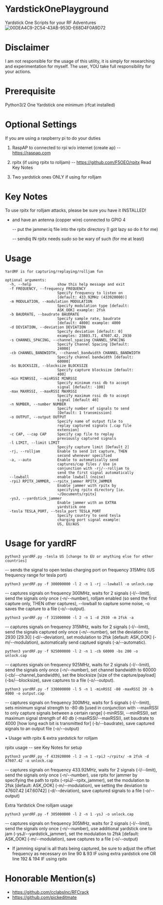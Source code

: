 # YardstickOnePlayground
Yardstick One Scripts for your RF Adventures
![00DEA4C9-2C54-43AB-953D-E68D4F0A9D72](https://user-images.githubusercontent.com/27988707/207140390-7b5ed47b-d0ec-4821-8831-7253384973a3.jpeg)


# Disclaimer
  I am not responsible for the usage of this utility, it is simply for researching and experimentation for myself.
  The user, YOU take full responsibility for your actions. 

# Prerequisite
   Python3/2
   One Yardstick one minimum (rfcat installed)

# Optional Settings
   If you are using a raspberry pi to do your duties
   1. RaspAP to connected to rpi w/o internet (create ap)
      -- https://raspap.com

   2. rpitx (if using rpitx to rolljam)
     -- https://github.com/F5OEO/rpitx
        Read Key Notes 

   3. Two yardstick ones ONLY if using for rolljam
   
# Key Notes
  To use rpitx for rolljam attacks, please be sure you have it INSTALLED!
  
  - and have an antenna (copper wire) connected to GPIO 4

    -- put the jammer.iq file into the rpitx directory (I got lazy so do it for me)

    -- sendiq IN rpitx needs sudo so be wary of such (for me at least)

# Usage
```
YardRF is for capturing/replaying/rolljam fun

optional arguments:
  -h, --help            show this help message and exit
  -f FREQUENCY, --frequency FREQUENCY
                        Specify frequency to listen on
                        [default: 433.92MHz (433920000)]
  -m MODULATION, --modulation MODULATION
                        Specify modulation type [default:
                        ASK_OOK] example: 2fsk
  -b BAUDRATE, --baudrate BAUDRATE
                        Specify sample rate, baudrate
                        [default: 4800] example: 4000
  -d DEVIATION, --deviation DEVIATION
                        Specify deviation [default: 0]
                        examples: 23803.71, 47607.42, 2930
  -s CHANNEL_SPACING, --channel_spacing CHANNEL_SPACING
                        Specify Channel Spacing [Default:
                        24000]
  -cb CHANNEL_BANDWIDTH, --channel_bandwidth CHANNEL_BANDWIDTH
                        Specify channel bandwidth [default:
                        60000]
  -bs BLOCKSIZE, --blocksize BLOCKSIZE
                        Specify capture blocksize [default:
                        400]
  -min MINRSSI, --minRSSI MINRSSI
                        Specify minimum rssi db to accept
                        signal [default: -100]
  -max MAXRSSI, --maxRSSI MAXRSSI
                        Specify maximum rssi db to accept
                        signal [default 40]
  -n NUMBER, --number NUMBER
                        Specify number of signals to send
                        [Default: 1 transmission]
  -o OUTPUT, --output OUTPUT
                        Specify name of output file to
                        replay captured signals [.cap file
                        extension]
  -c CAP, --cap CAP     Specify cap file to replay
                        previously captured signals
  -l LIMIT, --limit LIMIT
                        Specify capture limit [Default 2]
  -rj, --rolljam        Enable to send 1st capture, THEN
                        second whenever specified
  -a, --auto            Enable to automatically send
                        captures/cap files / Use in
                        conjunction with -rj/--rolljam to
                        send the first signal automatically
  --lowball             enable lowball (noise)
  -rpiJ RPITX_JAMMER, --rpitx_jammer RPITX_JAMMER
                        Enable jammer with rpitx by
                        specifying rpitx directory [ie.
                        ~/Documents/rpitx]
  -ysJ, --yardstick_jammer
                        Enable jammer with an EXTRA
                        yardstick one
  -tesla TESLA_PORT, --tesla_port TESLA_PORT
                        Specify country to send tesla
                        charging port signal example: 
                        US, EU/AUS
```

# Usage for yardRF
```
python3 yardRF.py -tesla US [change to EU or anything else for other countries]
```
-- sends the signal to open teslas charging port on frequency 315MHz (US frequency range for tesla port)
```
python3 yardRF.py -f 300000000 -l 2 -n 1 -rj --lowball -o unlock.cap
```
-- captures signals on frequency 300MHz, waits for 2 signals (-l/--limit), send the signals only once (-n/--number), rolljam enabled (so send the first capture only, THEN other captures), --lowball to capture some noise, -o saves the capture to a file (-o/--output). 

```
python3 yardRF.py -f 315000000 -l 2 -n 1 -d 2930 -m 2fsk -a
```
-- captures signals on frequency 315MHz, waits for 2 signals (-l/--limit), send the signals captured only once (-n/--number), set the deviation to 2930 [29.30] (-d/--deviation), set modulation to 2fsk [default: ASK_OOK] (-m/--modulation), automatically send captued signals (-a/--automatic).
```
python3 yardRF.py -f 925000000 -l 2 -n 1 -cb 60000 -bs 200 -o unlock.cap
```
-- captures signals on frequency 925MHz, waits for 2 signals (-l/--limit), send the signals only once (-n/--number), set channel bandwidth to 60000 (-cb/--channel_bandwidth), set the blocksize [size of the capture/payload] (-bs/--blocksize), save captures to a file (-o/--output).
```
python3 yardRF.py -f 330000000 -l 5 -n 1 -minRSSI -80 -maxRSSI 20 -b 4000 -o output.cap
```
-- captures signals on frequency 300MHz, waits for 5 signals (-l/--limit), sets minimum signal strength to -80 db [used in conjunction with --maxRSSI to only capture signals between a certain range] (-minRSSI, --minRSSI), set maximum signal strength of 40 db (-maxRSSI/--maxRSSI), set baudrate to 4000 [how long each bit is transmitted for] (-b/--baudrate), save captured signals to an output file (-o/--output)

• Usage with rpitx & extra yardstick for rolljam

rpitx usage -- see Key Notes for setup
```
python3 yardRF.py -f 433920000 -l 2 -n 1 -rpiJ ~/rpitx/ -m 2fsk -d 47607.42 -o unlock.cap
```
-- captures signals on frequency 433.92MHz, waits for 2 signals (-l/--limit), send the signals only once (-n/--number), use rpitx for jammer by specifying the path to rpitx (-rpiJ/--rpitx_jammer), set the modulation to 2fsk [default: ASK_OOK] (-m/--modulation), we setting the deviation to 47607.42 [47.60742] (-d/--deviation), save captured signals to a file (-o/--output)

Extra Yardstick One rolljam usage
```
python3 yardRF.py -f 305000000 -l 2 -n 1 -ysJ -o unlock.cap
```
-- captures signals on frequency 305MHz, waits for 2 signals (-l/--limit), send the signals only once (-n/--number), use additional yardstick one to jam (-ysJ/--yardstick_jammer), set the modulation to 2fsk [default: ASK_OOK] (-m/--modulation), save captures to a file (-o/--output)

* If jamming signal is all thats being captured, be sure to adjust the offset frequency as necessary on line 90 & 93 IF using extra yardstick one OR line 192 & 194 IF using rpitx

# Honorable Mention(s)
- https://github.com/cclabsInc/RFCrack
- https://github.com/pickeditmate

